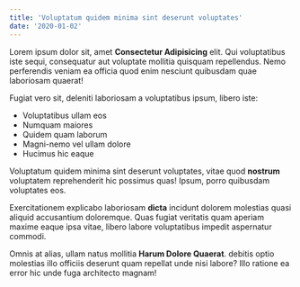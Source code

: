 ```yaml
---
title: 'Voluptatum quidem minima sint deserunt voluptates'
date: '2020-01-02'
---
```


Lorem ipsum dolor sit, amet **Consectetur Adipisicing** elit. Qui voluptatibus iste sequi, consequatur aut voluptate mollitia quisquam repellendus. Nemo perferendis veniam ea officia quod enim nesciunt quibusdam quae laboriosam quaerat!

Fugiat vero sit, deleniti laboriosam a voluptatibus ipsum, libero iste: 

- Voluptatibus ullam eos
- Numquam maiores 
- Quidem quam laborum 
- Magni-nemo vel ullam dolore
- Hucimus hic eaque

Voluptatum quidem minima sint deserunt voluptates, vitae quod **nostrum** voluptatem reprehenderit hic possimus quas! Ipsum, porro quibusdam voluptates eos.

Exercitationem explicabo laboriosam **dicta** incidunt dolorem molestias quasi aliquid accusantium doloremque. Quas fugiat veritatis quam aperiam maxime eaque ipsa vitae, libero labore voluptatibus impedit aspernatur commodi.

Omnis at alias, ullam natus mollitia **Harum Dolore Quaerat**. debitis optio molestias illo officiis deserunt quam repellat unde nisi labore? Illo ratione ea error hic unde fuga architecto magnam!
